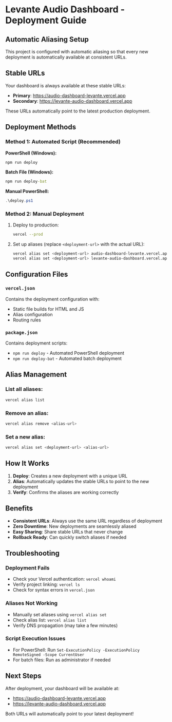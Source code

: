 # Levante Audio Dashboard - Deployment Guide

## Automatic Aliasing Setup

This project is configured with automatic aliasing so that every new deployment is automatically available at consistent URLs.

## Stable URLs

Your dashboard is always available at these stable URLs:
- **Primary**: https://audio-dashboard-levante.vercel.app
- **Secondary**: https://levante-audio-dashboard.vercel.app

These URLs automatically point to the latest production deployment.

## Deployment Methods

### Method 1: Automated Script (Recommended)

**PowerShell (Windows):**
```powershell
npm run deploy
```

**Batch File (Windows):**
```cmd
npm run deploy-bat
```

**Manual PowerShell:**
```powershell
.\deploy.ps1
```

### Method 2: Manual Deployment

1. Deploy to production:
   ```bash
   vercel --prod
   ```

2. Set up aliases (replace `<deployment-url>` with the actual URL):
   ```bash
   vercel alias set <deployment-url> audio-dashboard-levante.vercel.app
   vercel alias set <deployment-url> levante-audio-dashboard.vercel.app
   ```

## Configuration Files

### `vercel.json`
Contains the deployment configuration with:
- Static file builds for HTML and JS
- Alias configuration
- Routing rules

### `package.json`
Contains deployment scripts:
- `npm run deploy` - Automated PowerShell deployment
- `npm run deploy-bat` - Automated batch deployment

## Alias Management

### List all aliases:
```bash
vercel alias list
```

### Remove an alias:
```bash
vercel alias remove <alias-url>
```

### Set a new alias:
```bash
vercel alias set <deployment-url> <alias-url>
```

## How It Works

1. **Deploy**: Creates a new deployment with a unique URL
2. **Alias**: Automatically updates the stable URLs to point to the new deployment
3. **Verify**: Confirms the aliases are working correctly

## Benefits

- **Consistent URLs**: Always use the same URL regardless of deployment
- **Zero Downtime**: New deployments are seamlessly aliased
- **Easy Sharing**: Share stable URLs that never change
- **Rollback Ready**: Can quickly switch aliases if needed

## Troubleshooting

### Deployment Fails
- Check your Vercel authentication: `vercel whoami`
- Verify project linking: `vercel ls`
- Check for syntax errors in `vercel.json`

### Aliases Not Working
- Manually set aliases using `vercel alias set`
- Check alias list: `vercel alias list`
- Verify DNS propagation (may take a few minutes)

### Script Execution Issues
- For PowerShell: Run `Set-ExecutionPolicy -ExecutionPolicy RemoteSigned -Scope CurrentUser`
- For batch files: Run as administrator if needed

## Next Steps

After deployment, your dashboard will be available at:
- https://audio-dashboard-levante.vercel.app
- https://levante-audio-dashboard.vercel.app

Both URLs will automatically point to your latest deployment! 